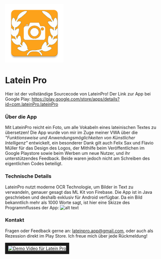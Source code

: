 ![alt text](https://github.com/maxspannring/LateinPro/blob/master/LateinPrototype/app/src/main/res/mipmap-xxxhdpi/ic_launcher.png "Latein Pro Logo")
# Latein Pro
Hier ist der vollständige Sourcecode von LateinPro!
Der Link zur App bei Google Play: https://play.google.com/store/apps/details?id=com.lateinPro.lateinPro

### Über die App
Mit LateinPro reicht ein Foto, um alle Vokabeln eines lateinischen Textes zu übersetzen!
Die App wurde von mir im Zuge meiner VWA über die *"Funktionsweise und Anwendungsmöglichkeiten von Künstlicher Intelligenz"* entwickelt,
ein besonderer Dank gilt auch 
Felix Sax und Flavio Müller für das Design des Logos, der Mithilfe beim Veröffentlichen im Google Playstore sowie beim Werben um neue Nutzer,
und ihr unterstützendes Feedback. Beide waren jedoch nicht am Schreiben des eigentlichen Codes beteiligt.

### Technische Details
LateinPro nutzt moderne OCR Technologie, um Bilder in Text zu verwandeln, genauer gesagt das ML Kit von Firebase. Die App ist in Java geschrieben und
deshalb exklusiv für Android verfügbar. Da ein Bild bekanntlich mehr als 1000 Worte sagt, ist hier eine Skizze des Programmflusses der App:
![alt text](https://github.com/maxspannring/LateinPro/blob/master/wei%C3%9Fes_LateinPro%20Flowchart.png "Latein Pro Logo")

### Kontakt
Fragen oder Feedback gerne an: lateinpro.app@gmail.com, oder auch als Rezession direkt im Play Store. Ich freue mich über jede Rückmeldung!


<a href="http://www.youtube.com/watch?feature=player_embedded&v=VtnQgB_4Dkg
" target="_blank"><img src="http://img.youtube.com/vi/VtnQgB_4Dkg/0.jpg" 
alt="Demo Video für Latein Pro" width="240" height="180" border="10" /></a>
